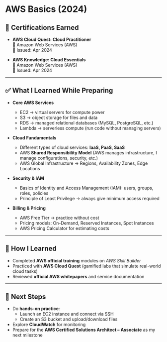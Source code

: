 #  AWS Basics (2024)

## 📜 Certifications Earned
- **AWS Cloud Quest: Cloud Practitioner**  
  🏢 Amazon Web Services (AWS)  
  📅 Issued: Apr 2024  

- **AWS Knowledge: Cloud Essentials**  
  🏢 Amazon Web Services (AWS)  
  📅 Issued: Apr 2024  

---

## ✅ What I Learned While Preparing
- **Core AWS Services**
  - EC2 → virtual servers for compute power  
  - S3 → object storage for files and data  
  - RDS → managed relational databases (MySQL, PostgreSQL, etc.)  
  - Lambda → serverless compute (run code without managing servers)  

- **Cloud Fundamentals**
  - Different types of cloud services: **IaaS, PaaS, SaaS**  
  - AWS **Shared Responsibility Model** (AWS manages infrastructure, I manage configurations, security, etc.)  
  - AWS Global Infrastructure → Regions, Availability Zones, Edge Locations  

- **Security & IAM**
  - Basics of Identity and Access Management (IAM): users, groups, roles, policies  
  - Principle of Least Privilege → always give minimum access required  

- **Billing & Pricing**
  - AWS Free Tier → practice without cost  
  - Pricing models: On-Demand, Reserved Instances, Spot Instances  
  - AWS Pricing Calculator for estimating costs  

---

## 🚀 How I Learned
- Completed **AWS official training** modules on *AWS Skill Builder*  
- Practiced with **AWS Cloud Quest** (gamified labs that simulate real-world cloud tasks)  
- Reviewed **official AWS whitepapers** and service documentation  

---

## 🔮 Next Steps
- Do **hands-on practice**:  
  - Launch an EC2 instance and connect via SSH  
  - Create an S3 bucket and upload/download files  
- Explore **CloudWatch** for monitoring  
- Prepare for the **AWS Certified Solutions Architect – Associate** as my next milestone


